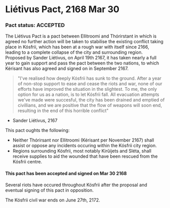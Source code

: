 # Liétivus Pact, 2168 Mar 30
### Pact status: ACCEPTED
The Liétivus Pact is a pact between Ellitroomi and Thórirstant in which is agreed no further action will be taken to stabilise the existing conflict taking place in Kósfrii, which has been at a rough war with itself since 2166, leading to a complete collapse of the city and surrounding region. \
Proposed by Sander Liétivus, on April 19th 2167, it has taken nearly a full year to gain support and pass the pact between the two nations, to which Kérisant has also agreed and signed on in September 2167. 

> "I've realised how deeply Kósfrii has sunk to the ground. After a year of non-stop support to ease and cease the riots and war, none of our efforts have improved the situation in the slightest. To me, the only option for us as a nation, is to let Kósfrii fall. All evacuation attempts we've made were succesful, the city has been drained and emptied of civillians, and we are positive that the flow of weapons will soon end, resulting in the end of this horrible conflict"
- Sander Liétivus, 2167

This pact oughts the following:
- Neither Thórirsant nor Ellitroomi (Kérisant per November 2167) shall assist or oppose any incidents occuring within the Kósfrii city region. 
- Regions surrounding Kósfrii, most notably Kirŭijets and Sléta, shall receive supplies to aid the wounded that have been rescued from the Kósfrii centre.

#### This pact has been accepted and signed on Mar 30 2168
Several riots have occured throughout Kósfrii after the proposal and eventual signing of this pact in opposition.

The Kósfrii civil war ends on June 27th, 2172.


